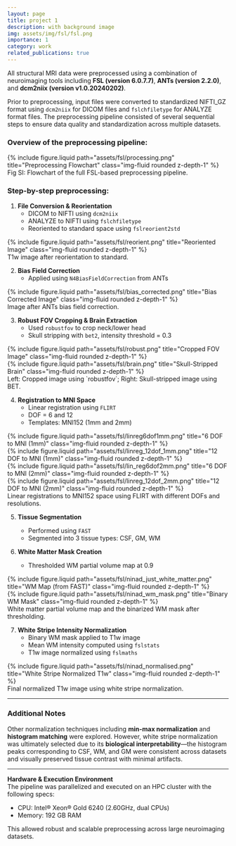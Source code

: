 ```yaml
---
layout: page
title: project 1
description: with background image
img: assets/img/fsl/fsl.png
importance: 1
category: work
related_publications: true
---
```


All structural MRI data were preprocessed using a combination of neuroimaging tools including **FSL (version 6.0.7.7)**, **ANTs (version 2.2.0)**, and **dcm2niix (version v1.0.20240202)**. 

Prior to preprocessing, input files were converted to standardized NIFTI_GZ format using `dcm2niix` for DICOM files and `fslchfiletype` for ANALYZE format files. The preprocessing pipeline consisted of several sequential steps to ensure data quality and standardization across multiple datasets.

### Overview of the preprocessing pipeline:

<div class="row justify-content-sm-center">
  <div class="col-sm-10 mt-3 mt-md-0">
    {% include figure.liquid path="assets/fsl/processing.png" title="Preprocessing Flowchart" class="img-fluid rounded z-depth-1" %}
  </div>
</div>
<div class="caption">
    Fig SI: Flowchart of the full FSL-based preprocessing pipeline.
</div>

### Step-by-step preprocessing:

1. **File Conversion & Reorientation**
   - DICOM to NIFTI using `dcm2niix`
   - ANALYZE to NIFTI using `fslchfiletype`
   - Reoriented to standard space using `fslreorient2std`

<div class="row">
  <div class="col-sm mt-3 mt-md-0">
    {% include figure.liquid path="assets/fsl/reorient.png" title="Reoriented Image" class="img-fluid rounded z-depth-1" %}
  </div>
</div>
<div class="caption">
    T1w image after reorientation to standard.
</div>

2. **Bias Field Correction**
   - Applied using `N4BiasFieldCorrection` from ANTs

<div class="row">
  <div class="col-sm mt-3 mt-md-0">
    {% include figure.liquid path="assets/fsl/bias_corrected.png" title="Bias Corrected Image" class="img-fluid rounded z-depth-1" %}
  </div>
</div>
<div class="caption">
    Image after ANTs bias field correction.
</div>

3. **Robust FOV Cropping & Brain Extraction**
   - Used `robustfov` to crop neck/lower head
   - Skull stripping with `bet2`, intensity threshold = 0.3

<div class="row">
  <div class="col-sm-6 mt-3 mt-md-0">
    {% include figure.liquid path="assets/fsl/robust.png" title="Cropped FOV Image" class="img-fluid rounded z-depth-1" %}
  </div>
  <div class="col-sm-6 mt-3 mt-md-0">
    {% include figure.liquid path="assets/fsl/brain.png" title="Skull-Stripped Brain" class="img-fluid rounded z-depth-1" %}
  </div>
</div>
<div class="caption">
    Left: Cropped image using `robustfov`; Right: Skull-stripped image using BET.
</div>

4. **Registration to MNI Space**
   - Linear registration using `FLIRT`
   - DOF = 6 and 12
   - Templates: MNI152 (1mm and 2mm)

<div class="row">
  <div class="col-sm-6 mt-3 mt-md-0">
    {% include figure.liquid path="assets/fsl/linreg6dof1mm.png" title="6 DOF to MNI (1mm)" class="img-fluid rounded z-depth-1" %}
  </div>
  <div class="col-sm-6 mt-3 mt-md-0">
    {% include figure.liquid path="assets/fsl/linreg_12dof_1mm.png" title="12 DOF to MNI (1mm)" class="img-fluid rounded z-depth-1" %}
  </div>
</div>
<div class="row mt-4">
  <div class="col-sm-6">
    {% include figure.liquid path="assets/fsl/lin_reg6dof2mm.png" title="6 DOF to MNI (2mm)" class="img-fluid rounded z-depth-1" %}
  </div>
  <div class="col-sm-6">
    {% include figure.liquid path="assets/fsl/linreg_12dof_2mm.png" title="12 DOF to MNI (2mm)" class="img-fluid rounded z-depth-1" %}
  </div>
</div>
<div class="caption">
    Linear registrations to MNI152 space using FLIRT with different DOFs and resolutions.
</div>

5. **Tissue Segmentation**
   - Performed using `FAST`
   - Segmented into 3 tissue types: CSF, GM, WM

6. **White Matter Mask Creation**
   - Thresholded WM partial volume map at 0.9

<div class="row">
  <div class="col-sm-6 mt-3 mt-md-0">
    {% include figure.liquid path="assets/fsl/ninad_just_white_matter.png" title="WM Map (from FAST)" class="img-fluid rounded z-depth-1" %}
  </div>
  <div class="col-sm-6 mt-3 mt-md-0">
    {% include figure.liquid path="assets/fsl/ninad_wm_mask.png" title="Binary WM Mask" class="img-fluid rounded z-depth-1" %}
  </div>
</div>
<div class="caption">
    White matter partial volume map and the binarized WM mask after thresholding.
</div>

7. **White Stripe Intensity Normalization**
   - Binary WM mask applied to T1w image
   - Mean WM intensity computed using `fslstats`
   - T1w image normalized using `fslmaths`

<div class="row">
  <div class="col-sm mt-3 mt-md-0">
    {% include figure.liquid path="assets/fsl/ninad_normalised.png" title="White Stripe Normalized T1w" class="img-fluid rounded z-depth-1" %}
  </div>
</div>
<div class="caption">
    Final normalized T1w image using white stripe normalization.
</div>

---

### Additional Notes

Other normalization techniques including **min-max normalization** and **histogram matching** were explored. However, white stripe normalization was ultimately selected due to its **biological interpretability**—the histogram peaks corresponding to CSF, WM, and GM were consistent across datasets and visually preserved tissue contrast with minimal artifacts.

---

**Hardware & Execution Environment**  
The pipeline was parallelized and executed on an HPC cluster with the following specs:  
- CPU: Intel® Xeon® Gold 6240 (2.60GHz, dual CPUs)  
- Memory: 192 GB RAM  

This allowed robust and scalable preprocessing across large neuroimaging datasets.
